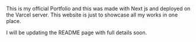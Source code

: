 This is my official Portfolio and this was made with Next js and deployed on the Varcel server. This website is just to showcase all my works in one place.

I will be updating the README page with full details soon.
